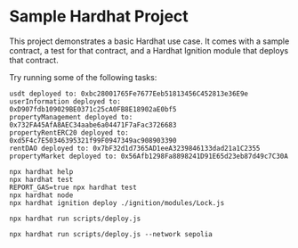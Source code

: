 # Sample Hardhat Project

This project demonstrates a basic Hardhat use case. It comes with a sample contract, a test for that contract, and a Hardhat Ignition module that deploys that contract.

Try running some of the following tasks:

```shell
usdt deployed to: 0xbc28001765Fe7677Eeb51813456C452813e36E9e
userInformation deployed to: 0xD907fdb109029BE0371c25cA0FB8E18902aE0bf5
propertyManagement deployed to: 0x732FA45AfA8AEC34aabe6a04471F7aFac3726683
propertyRentERC20 deployed to:
0xd5F4c7E50346395321f99F0947349ac908903390
rentDAO deployed to: 0x7bF32d1d7365AD1eeA3239846133dad21a1C2355
propertyMarket deployed to: 0x56Afb1298Fa8898241D91E65d23eb87d49c7C30A

npx hardhat help
npx hardhat test
REPORT_GAS=true npx hardhat test
npx hardhat node
npx hardhat ignition deploy ./ignition/modules/Lock.js

npx hardhat run scripts/deploy.js

npx hardhat run scripts/deploy.js --network sepolia
```
